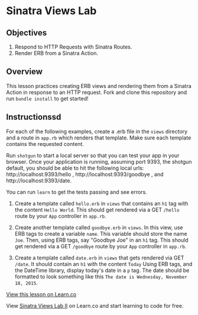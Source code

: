 # Sinatra Views Lab

## Objectives

1. Respond to HTTP Requests with Sinatra Routes.
2. Render ERB from a Sinatra Action.

## Overview

This lesson practices creating ERB views and rendering them from a Sinatra Action in response to an HTTP request. Fork and clone this repository and run `bundle install` to get started!

## Instructionssd

For each of the following examples, create a .erb file in the `views` directory and a route in `app.rb` which renders that template. Make sure each template contains the requested content.

Run `shotgun` to start a local server so that you can test your app in your browser. Once your application is running, assuming port 9393, the shotgun default, you should be able to hit the following local urls: http://localhost:9393/hello , http://localhost:9393/goodbye , and http://localhost:9393/date.

You can run `learn` to get the tests passing and see errors.

1. Create a template called `hello.erb` in `views` that contains an `h1` tag with the content `Hello World`. This should get rendered via a GET `/hello` route by your `App` controller in `app.rb`.

2. Create another template called `goodbye.erb` in `views`. In this view, use ERB tags to create a variable `name`. This variable should store the name `Joe`. Then, using ERB tags, say "Goodbye Joe" in an `h1` tag. This should get rendered via a GET `/goodbye` route by your `App` controller in `app.rb`.

3. Create a template called `date.erb` in `views` that gets rendered via GET `/date`. It should contain an `h1` with the content `Today` 
Using ERB tags, and the DateTime library, display today's date in a `p` tag. The date should be formatted to look something like this `The date is Wednesday, November 18, 2015`.

<a href='https://learn.co/lessons/sinatra-views-lab' data-visibility='hidden'>View this lesson on Learn.co</a>

<p data-visibility='hidden'>View <a href='https://learn.co/lessons/sinatra-views-lab'>Sinatra Views Lab II</a> on Learn.co and start learning to code for free.</p>
